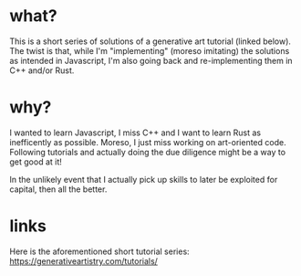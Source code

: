 # what?
This is a short series of solutions of a generative art tutorial (linked below).
The twist is that, while I'm "implementing" (moreso imitating) the solutions as intended in Javascript, I'm also going back and re-implementing them in C++ and/or Rust.

# why?
I wanted to learn Javascript, I miss C++ and I want to learn Rust as inefficently as possible. Moreso, I just miss working on art-oriented code. Following tutorials and actually doing the due diligence might be a way to get good at it!

In the unlikely event that I actually pick up skills to later be exploited for capital, then all the better.

# links
Here is the aforementioned short tutorial series:
https://generativeartistry.com/tutorials/
